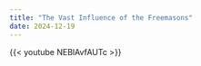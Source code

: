 ```yaml
---
title: "The Vast Influence of the Freemasons"
date: 2024-12-19
---
```


{{< youtube NEBlAvfAUTc >}}

